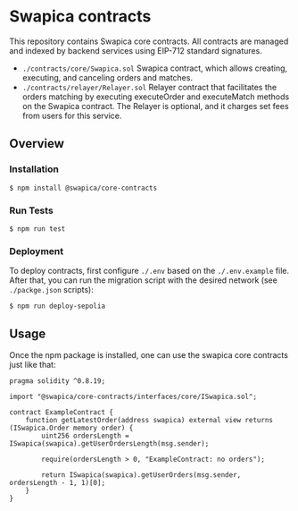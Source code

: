 # Swapica contracts

This repository contains Swapica core contracts. All contracts are managed and indexed by backend services using EIP-712 standard signatures.
- `./contracts/core/Swapica.sol` Swapica contract, which allows creating, executing, and canceling orders and matches.
- `./contracts/relayer/Relayer.sol` Relayer contract that facilitates the orders matching by executing executeOrder and executeMatch methods on the Swapica contract. The Relayer is optional, and it charges set fees from users for this service.

## Overview

###  Installation

```console
$ npm install @swapica/core-contracts
```

###  Run Tests

```console
$ npm run test
```

### Deployment
To deploy contracts, first configure `./.env` based on the `./.env.example` file. After that, you can run the migration script with the desired network (see `./packge.json` scripts):

```console
$ npm run deploy-sepolia
```

## Usage

Once the npm package is installed, one can use the swapica core contracts just like that:

```solidity
pragma solidity ^0.8.19;

import "@swapica/core-contracts/interfaces/core/ISwapica.sol";

contract ExampleContract {
    function getLatestOrder(address swapica) external view returns (ISwapica.Order memory order) {
        uint256 ordersLength = ISwapica(swapica).getUserOrdersLength(msg.sender);

        require(ordersLength > 0, "ExampleContract: no orders");

        return ISwapica(swapica).getUserOrders(msg.sender, ordersLength - 1, 1)[0];
    }
}
```
